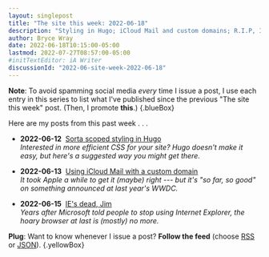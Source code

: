 ```yaml
---
layout: singlepost
title: "The site this week: 2022-06-18"
description: "Styling in Hugo; iCloud Mail and custom domains; R.I.P, IE."
author: Bryce Wray
date: 2022-06-18T10:15:00-05:00
lastmod: 2022-07-27T08:57:00-05:00
#initTextEditor: iA Writer
discussionId: "2022-06-site-week-2022-06-18"
---
```


**Note**: To avoid spamming social media *every* time I issue a post, I use each entry in this series to list what I've published since the previous "The site this week" post. (Then, I promote **this**.)
{.blueBox}

Here are my posts from this past week . . .

- <span class="sansSerif"><strong class="pokey">2022-06-12</strong></span>&nbsp;&nbsp;[Sorta scoped styling in Hugo](/posts/2022/06/sorta-scoped-styling-hugo/)\
*Interested in more efficient CSS for your site? Hugo doesn't make it easy, but here's a suggested way you might get there.*

- <span class="sansSerif"><strong class="pokey">2022-06-13</strong></span>&nbsp;&nbsp;[Using iCloud Mail with a custom domain](/posts/2022/06/using-icloud-mail-custom-domain/)\
*It took Apple a while to get it (maybe) right --- but it's "so far, so good" on something announced at last year's WWDC.*

- <span class="sansSerif"><strong class="pokey">2022-06-15</strong></span>&nbsp;&nbsp;[IE's dead, Jim](/posts/2022/06/ies-dead-jim/)\
*Years after Microsoft told people to stop using Internet Explorer, the hoary browser at last is (mostly) no more.*

**Plug**: Want to know whenever I issue a post? **Follow the feed** (choose [RSS](/index.xml) or [JSON](/index.json)).
{.yellowBox}
